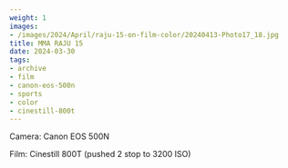 ```yaml
---
weight: 1
images:
- /images/2024/April/raju-15-on-film-color/20240413-Photo17_18.jpg
title: MMA RAJU 15
date: 2024-03-30
tags:
- archive
- film
- canon-eos-500n
- sports
- color
- cinestill-800t
---
```


Camera: Canon EOS 500N

Film: Cinestill 800T (pushed 2 stop to 3200 ISO)